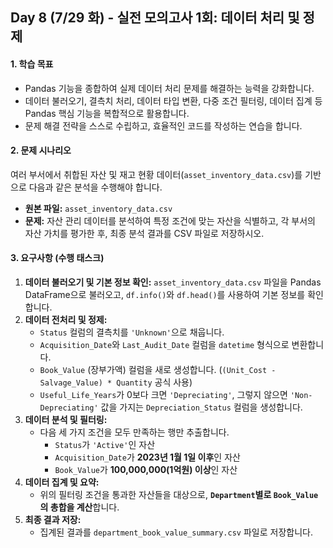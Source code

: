 ## **Day 8 (7/29 화) - 실전 모의고사 1회: 데이터 처리 및 정제**

#### **1. 학습 목표**

* Pandas 기능을 종합하여 실제 데이터 처리 문제를 해결하는 능력을 강화합니다.
* 데이터 불러오기, 결측치 처리, 데이터 타입 변환, 다중 조건 필터링, 데이터 집계 등 Pandas 핵심 기능을 복합적으로 활용합니다.
* 문제 해결 전략을 스스로 수립하고, 효율적인 코드를 작성하는 연습을 합니다.

#### **2. 문제 시나리오**

여러 부서에서 취합된 자산 및 재고 현황 데이터(`asset_inventory_data.csv`)를 기반으로 다음과 같은 분석을 수행해야 합니다.

* **원본 파일:** `asset_inventory_data.csv`
* **문제:** 자산 관리 데이터를 분석하여 특정 조건에 맞는 자산을 식별하고, 각 부서의 자산 가치를 평가한 후, 최종 분석 결과를 CSV 파일로 저장하시오.

#### **3. 요구사항 (수행 태스크)**

1.  **데이터 불러오기 및 기본 정보 확인:** `asset_inventory_data.csv` 파일을 Pandas DataFrame으로 불러오고, `df.info()`와 `df.head()`를 사용하여 기본 정보를 확인합니다.
2.  **데이터 전처리 및 정제:**
    * `Status` 컬럼의 결측치를 `'Unknown'`으로 채웁니다.
    * `Acquisition_Date`와 `Last_Audit_Date` 컬럼을 `datetime` 형식으로 변환합니다.
    * `Book_Value` (장부가액) 컬럼을 새로 생성합니다. (`(Unit_Cost - Salvage_Value) * Quantity` 공식 사용)
    * `Useful_Life_Years`가 0보다 크면 `'Depreciating'`, 그렇지 않으면 `'Non-Depreciating'` 값을 가지는 `Depreciation_Status` 컬럼을 생성합니다.
3.  **데이터 분석 및 필터링:**
    * 다음 세 가지 조건을 모두 만족하는 행만 추출합니다.
        * `Status`가 `'Active'`인 자산
        * `Acquisition_Date`가 **2023년 1월 1일 이후**인 자산
        * `Book_Value`가 **100,000,000(1억원) 이상**인 자산
4.  **데이터 집계 및 요약:**
    * 위의 필터링 조건을 통과한 자산들을 대상으로, **`Department`별로 `Book_Value`의 총합을 계산**합니다.
5.  **최종 결과 저장:**
    * 집계된 결과를 `department_book_value_summary.csv` 파일로 저장합니다.
